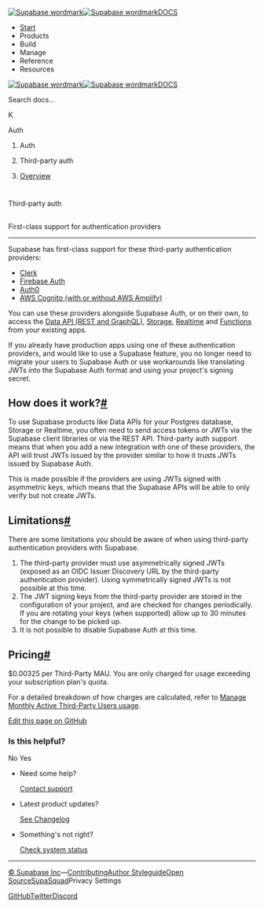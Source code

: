 [![Supabase wordmark](https://supabase.com/docs/_next/image?url=%2Fdocs%2Fsupabase-dark.svg&w=256&q=75&dpl=dpl_5BYG5BkQhU19GEfZfhcgAbeGcRQo)![Supabase wordmark](https://supabase.com/docs/_next/image?url=%2Fdocs%2Fsupabase-light.svg&w=256&q=75&dpl=dpl_5BYG5BkQhU19GEfZfhcgAbeGcRQo)DOCS](https://supabase.com/docs)

-   [Start](https://supabase.com/docs/guides/getting-started)
-   Products
-   Build
-   Manage
-   Reference
-   Resources

[![Supabase wordmark](https://supabase.com/docs/_next/image?url=%2Fdocs%2Fsupabase-dark.svg&w=256&q=75&dpl=dpl_5BYG5BkQhU19GEfZfhcgAbeGcRQo)![Supabase wordmark](https://supabase.com/docs/_next/image?url=%2Fdocs%2Fsupabase-light.svg&w=256&q=75&dpl=dpl_5BYG5BkQhU19GEfZfhcgAbeGcRQo)DOCS](https://supabase.com/docs)

Search docs...

K

Auth

1.  Auth

3.  Third-party auth

5.  [Overview](https://supabase.com/docs/guides/auth/third-party/overview)

# 

Third-party auth

## 

First-class support for authentication providers

* * *

Supabase has first-class support for these third-party authentication providers:

-   [Clerk](https://supabase.com/docs/guides/auth/third-party/clerk)
-   [Firebase Auth](https://supabase.com/docs/guides/auth/third-party/firebase-auth)
-   [Auth0](https://supabase.com/docs/guides/auth/third-party/auth0)
-   [AWS Cognito (with or without AWS Amplify)](https://supabase.com/docs/guides/auth/third-party/aws-cognito)

You can use these providers alongside Supabase Auth, or on their own, to access the [Data API (REST and GraphQL)](https://supabase.com/docs/guides/database), [Storage](https://supabase.com/docs/guides/storage), [Realtime](https://supabase.com/docs/guides/storage) and [Functions](https://supabase.com/docs/guides/functions) from your existing apps.

If you already have production apps using one of these authentication providers, and would like to use a Supabase feature, you no longer need to migrate your users to Supabase Auth or use workarounds like translating JWTs into the Supabase Auth format and using your project's signing secret.

## How does it work?[#](#how-does-it-work)

To use Supabase products like Data APIs for your Postgres database, Storage or Realtime, you often need to send access tokens or JWTs via the Supabase client libraries or via the REST API. Third-party auth support means that when you add a new integration with one of these providers, the API will trust JWTs issued by the provider similar to how it trusts JWTs issued by Supabase Auth.

This is made possible if the providers are using JWTs signed with asymmetric keys, which means that the Supabase APIs will be able to only verify but not create JWTs.

## Limitations[#](#limitations)

There are some limitations you should be aware of when using third-party authentication providers with Supabase.

1.  The third-party provider must use asymmetrically signed JWTs (exposed as an OIDC Issuer Discovery URL by the third-party authentication provider). Using symmetrically signed JWTs is not possible at this time.
2.  The JWT signing keys from the third-party provider are stored in the configuration of your project, and are checked for changes periodically. If you are rotating your keys (when supported) allow up to 30 minutes for the change to be picked up.
3.  It is not possible to disable Supabase Auth at this time.

## Pricing[#](#pricing)

$0.00325 per Third-Party MAU. You are only charged for usage exceeding your subscription plan's quota.

For a detailed breakdown of how charges are calculated, refer to [Manage Monthly Active Third-Party Users usage](https://supabase.com/docs/guides/platform/manage-your-usage/monthly-active-users-third-party).

[Edit this page on GitHub](https://github.com/supabase/supabase/blob/master/apps/docs/content/guides/auth/third-party/overview.mdx)

### Is this helpful?

No Yes

-   Need some help?
    
    [Contact support](https://supabase.com/support)
-   Latest product updates?
    
    [See Changelog](https://supabase.com/changelog)
-   Something's not right?
    
    [Check system status](https://status.supabase.com/)

* * *

[© Supabase Inc](https://supabase.com/)—[Contributing](https://github.com/supabase/supabase/blob/master/apps/docs/DEVELOPERS.md)[Author Styleguide](https://github.com/supabase/supabase/blob/master/apps/docs/CONTRIBUTING.md)[Open Source](https://supabase.com/open-source)[SupaSquad](https://supabase.com/supasquad)Privacy Settings

[GitHub](https://github.com/supabase/supabase)[Twitter](https://twitter.com/supabase)[Discord](https://discord.supabase.com/)